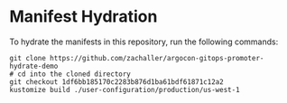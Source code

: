# Manifest Hydration

To hydrate the manifests in this repository, run the following commands:

```shell
git clone https://github.com/zachaller/argocon-gitops-promoter-hydrate-demo
# cd into the cloned directory
git checkout 1df6bb185170c2283b876d1ba61bdf61871c12a2
kustomize build ./user-configuration/production/us-west-1
```
